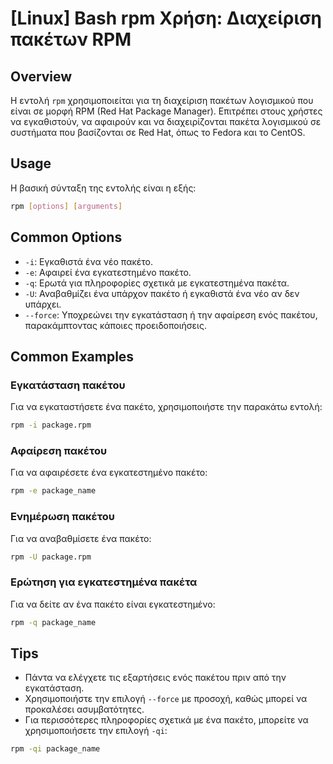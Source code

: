 # [Linux] Bash rpm Χρήση: Διαχείριση πακέτων RPM

## Overview
Η εντολή `rpm` χρησιμοποιείται για τη διαχείριση πακέτων λογισμικού που είναι σε μορφή RPM (Red Hat Package Manager). Επιτρέπει στους χρήστες να εγκαθιστούν, να αφαιρούν και να διαχειρίζονται πακέτα λογισμικού σε συστήματα που βασίζονται σε Red Hat, όπως το Fedora και το CentOS.

## Usage
Η βασική σύνταξη της εντολής είναι η εξής:

```bash
rpm [options] [arguments]
```

## Common Options
- `-i`: Εγκαθιστά ένα νέο πακέτο.
- `-e`: Αφαιρεί ένα εγκατεστημένο πακέτο.
- `-q`: Ερωτά για πληροφορίες σχετικά με εγκατεστημένα πακέτα.
- `-U`: Αναβαθμίζει ένα υπάρχον πακέτο ή εγκαθιστά ένα νέο αν δεν υπάρχει.
- `--force`: Υποχρεώνει την εγκατάσταση ή την αφαίρεση ενός πακέτου, παρακάμπτοντας κάποιες προειδοποιήσεις.

## Common Examples
### Εγκατάσταση πακέτου
Για να εγκαταστήσετε ένα πακέτο, χρησιμοποιήστε την παρακάτω εντολή:

```bash
rpm -i package.rpm
```

### Αφαίρεση πακέτου
Για να αφαιρέσετε ένα εγκατεστημένο πακέτο:

```bash
rpm -e package_name
```

### Ενημέρωση πακέτου
Για να αναβαθμίσετε ένα πακέτο:

```bash
rpm -U package.rpm
```

### Ερώτηση για εγκατεστημένα πακέτα
Για να δείτε αν ένα πακέτο είναι εγκατεστημένο:

```bash
rpm -q package_name
```

## Tips
- Πάντα να ελέγχετε τις εξαρτήσεις ενός πακέτου πριν από την εγκατάσταση.
- Χρησιμοποιήστε την επιλογή `--force` με προσοχή, καθώς μπορεί να προκαλέσει ασυμβατότητες.
- Για περισσότερες πληροφορίες σχετικά με ένα πακέτο, μπορείτε να χρησιμοποιήσετε την επιλογή `-qi`:

```bash
rpm -qi package_name
```
